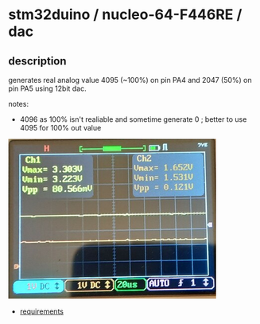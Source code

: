 # stm32duino / nucleo-64-F446RE / dac

## description

generates real analog value 4095 (~100%) on pin PA4 and 2047 (50%) on pin PA5 using 12bit dac.

notes:
- 4096 as 100% isn't realiable and sometime generate 0 ; better to use 4095 for 100% out value

![](scope.jpg)

- [requirements](https://github.com/devel0/iot-examples/blob/0954ccd90758022a0d376a13e122c7f90a0a5e5d/README.md#L97)